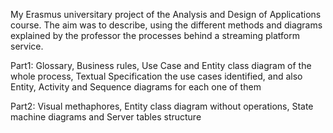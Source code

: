 My Erasmus universitary project of the Analysis and Design of Applications course.
The aim was to describe, using the different methods and diagrams explained by the professor the processes behind a streaming platform service.

Part1: Glossary, Business rules, Use Case and Entity class diagram of the whole process, Textual Specification the use cases identified, and also Entity, Activity and Sequence diagrams for each one of them

Part2: Visual methaphores, Entity class diagram without operations, State machine diagrams and Server tables structure
